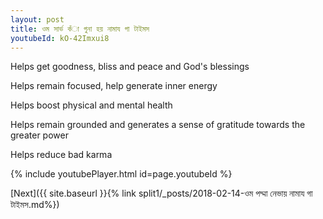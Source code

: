 ```yaml
---
layout: post
title: ওম সার্ভ কঁা গুনা হয় নামায গা টাইমস
youtubeId: kO-42Imxui8
---
```

 
 
Helps get goodness, bliss and peace and God's blessings
 
Helps remain focused, help generate inner energy 
 
Helps boost physical and mental health 
 
Helps remain grounded and generates a sense of gratitude towards the greater power 
 
Helps reduce bad karma
 
 
 
 


{% include youtubePlayer.html id=page.youtubeId %}
 
[Next]({{ site.baseurl }}{% link  split1/_posts/2018-02-14-ওম পদ্মা নেভায় নামায গা টাইমস.md%})
 

